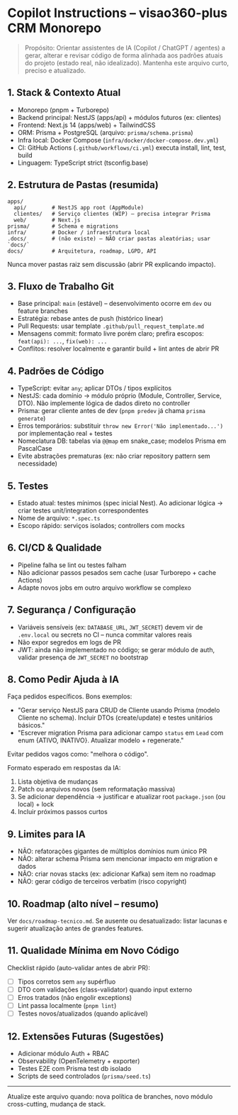 # Copilot Instructions – visao360-plus CRM Monorepo

> Propósito: Orientar assistentes de IA (Copilot / ChatGPT / agentes) a gerar, alterar e revisar código de forma alinhada aos padrões atuais do projeto (estado real, não idealizado). Mantenha este arquivo curto, preciso e atualizado.

## 1. Stack & Contexto Atual
- Monorepo (pnpm + Turborepo)
- Backend principal: NestJS (apps/api) + módulos futuros (ex: clientes)
- Frontend: Next.js 14 (apps/web) + TailwindCSS
- ORM: Prisma + PostgreSQL (arquivo: `prisma/schema.prisma`)
- Infra local: Docker Compose (`infra/docker/docker-compose.dev.yml`)
- CI: GitHub Actions (`.github/workflows/ci.yml`) executa install, lint, test, build
- Linguagem: TypeScript strict (tsconfig.base)

## 2. Estrutura de Pastas (resumida)
```
apps/
  api/        # NestJS app root (AppModule)
  clientes/   # Serviço clientes (WIP) – precisa integrar Prisma
  web/        # Next.js
prisma/       # Schema e migrations
infra/        # Docker / infraestrutura local
.docs/        # (não existe) – NÃO criar pastas aleatórias; usar `docs/`
docs/         # Arquitetura, roadmap, LGPD, API
```
Nunca mover pastas raiz sem discussão (abrir PR explicando impacto).

## 3. Fluxo de Trabalho Git
- Base principal: `main` (estável) – desenvolvimento ocorre em `dev` ou feature branches
- Estratégia: rebase antes de push (histórico linear)
- Pull Requests: usar template `.github/pull_request_template.md`
- Mensagens commit: formato livre porém claro; prefira escopos: `feat(api): ...`, `fix(web): ...`
- Conflitos: resolver localmente e garantir build + lint antes de abrir PR

## 4. Padrões de Código
- TypeScript: evitar `any`; aplicar DTOs / tipos explícitos
- NestJS: cada domínio → módulo próprio (Module, Controller, Service, DTO). Não implemente lógica de dados direto no controller
- Prisma: gerar cliente antes de dev (`pnpm predev` já chama `prisma generate`)
- Erros temporários: substituir `throw new Error('Não implementado...')` por implementação real + testes
- Nomeclatura DB: tabelas via `@@map` em snake_case; modelos Prisma em PascalCase
- Evite abstrações prematuras (ex: não criar repository pattern sem necessidade)

## 5. Testes
- Estado atual: testes mínimos (spec inicial Nest). Ao adicionar lógica → criar testes unit/integration correspondentes
- Nome de arquivo: `*.spec.ts`
- Escopo rápido: serviços isolados; controllers com mocks

## 6. CI/CD & Qualidade
- Pipeline falha se lint ou testes falham
- Não adicionar passos pesados sem cache (usar Turborepo + cache Actions)
- Adapte novos jobs em outro arquivo workflow se complexo

## 7. Segurança / Configuração
- Variáveis sensíveis (ex: `DATABASE_URL`, `JWT_SECRET`) devem vir de `.env.local` ou secrets no CI – nunca commitar valores reais
- Não expor segredos em logs de PR
- JWT: ainda não implementado no código; se gerar módulo de auth, validar presença de `JWT_SECRET` no bootstrap

## 8. Como Pedir Ajuda à IA
Faça pedidos específicos. Bons exemplos:
- "Gerar serviço NestJS para CRUD de Cliente usando Prisma (modelo Cliente no schema). Incluir DTOs (create/update) e testes unitários básicos."
- "Escrever migration Prisma para adicionar campo `status` em `Lead` com enum {ATIVO, INATIVO}. Atualizar modelo + regenerate."

Evitar pedidos vagos como: "melhora o código".

Formato esperado em respostas da IA:
1. Lista objetiva de mudanças
2. Patch ou arquivos novos (sem reformatação massiva)
3. Se adicionar dependência → justificar e atualizar root `package.json` (ou local) + lock
4. Incluir próximos passos curtos

## 9. Limites para IA
- NÃO: refatorações gigantes de múltiplos domínios num único PR
- NÃO: alterar schema Prisma sem mencionar impacto em migration e dados
- NÃO: criar novas stacks (ex: adicionar Kafka) sem item no roadmap
- NÃO: gerar código de terceiros verbatim (risco copyright)

## 10. Roadmap (alto nível – resumo)
Ver `docs/roadmap-tecnico.md`. Se ausente ou desatualizado: listar lacunas e sugerir atualização antes de grandes features.

## 11. Qualidade Mínima em Novo Código
Checklist rápido (auto-validar antes de abrir PR):
- [ ] Tipos corretos sem `any` supérfluo
- [ ] DTO com validações (class-validator) quando input externo
- [ ] Erros tratados (não engolir exceptions)
- [ ] Lint passa localmente (`pnpm lint`)
- [ ] Testes novos/atualizados (quando aplicável)

## 12. Extensões Futuras (Sugestões)
- Adicionar módulo Auth + RBAC
- Observability (OpenTelemetry + exporter)
- Testes E2E com Prisma test db isolado
- Scripts de seed controlados (`prisma/seed.ts`)

---
Atualize este arquivo quando: nova política de branches, novo módulo cross-cutting, mudança de stack.

